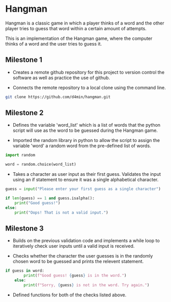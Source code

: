 # Hangman
Hangman is a classic game in which a player thinks of a word and the other player tries to guess that word within a certain amount of attempts.

This is an implementation of the Hangman game, where the computer thinks of a word and the user tries to guess it. 

## Milestone 1

- Creates a remote github repository for this project to version control the software as well as practice the use of github.

- Connects the remote repository to a local clone using the command line.

```bash
git clone https://github.com/d4min/hangman.git
```

## Milestone 2

- Defines the variable 'word_list' which is a list of words that the python script will use as the word to be guessed during the Hangman game. 

- Imported the random library in python to allow the script to assign the variable 'word' a random word from the pre-defined list of words.
```python
import random

word = random.choice(word_list)
```

- Takes a character as user input as their first guess. Validates the input using an if statement to ensure it was a single alphabetical character. 

```python
guess = input("Please enter your first guess as a single character")

if len(guess) == 1 and guess.isalpha():
    print("Good guess!")
else:
    print("Oops! That is not a valid input.")
```

## Milestone 3

- Builds on the previous validation code and implements a while loop to iteratively check user inputs until a valid input is received. 

- Checks whether the character the user guesses is in the randomly chosen word to be guessed and prints the relevent statement. 

```python
if guess in word:
        print(f"Good guess! {guess} is in the word.")
    else:
        print(f"Sorry, {guess} is not in the word. Try again.")
```
- Defined functions for both of the checks listed above.